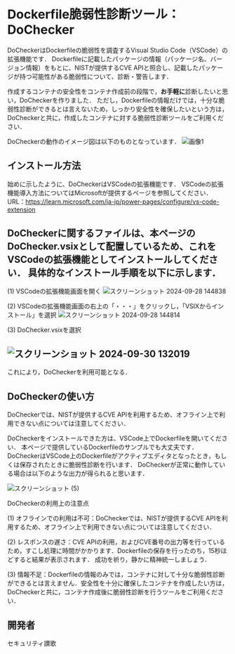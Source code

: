 # Dockerfile脆弱性診断ツール：DoChecker
DoCheckerはDockerfileの脆弱性を調査するVisual Studio Code（VSCode）の拡張機能です．
Dockerfileに記載したパッケージの情報（パッケージ名、バージョン情報）をもとに、NISTが提供するCVE APIと照合し、記載したパッケージが持つ可能性がある脆弱性について、診断・警告します．

作成するコンテナの安全性をコンテナ作成前の段階で，**お手軽に**診断したいと思い，DoCheckerを作りました．
ただし，Dockerfileの情報だけでは，十分な脆弱性診断ができるとは言えないため，しっかり安全性を確保したいという方は，DoCheckerと共に，作成したコンテナに対する脆弱性診断ツールをご利用ください．

DoCheckerの動作のイメージ図は以下のものとなっています．
![画像1](https://github.com/user-attachments/assets/4bcd1da8-b484-43b7-9d9e-cd4b730f0d73)

## インストール方法
始めに示したように、DoCheckerはVSCodeの拡張機能です．
VSCodeの拡張機能導入方法についてはMicrosoftが提供するページを参照してください．
URL：https://learn.microsoft.com/ja-jp/power-pages/configure/vs-code-extension

DoCheckerに関するファイルは、本ページのDoChecker.vsixとして配置しているため、これをVSCodeの拡張機能としてインストールしてください．
具体的なインストール手順を以下に示します．
---
(1) VSCodeの拡張機能画面を開く
![スクリーンショット 2024-09-28 144838](https://github.com/user-attachments/assets/9126c548-480b-4d8c-9f12-14f99ccbae32)


(2) VSCodeの拡張機能画面の右上の「・・・」をクリックし，「VSIXからインストール」を選択
![スクリーンショット 2024-09-28 144814](https://github.com/user-attachments/assets/cbe46821-f5b3-4861-989c-5ad9c18ad62f)

(3) DoChecker.vsixを選択

![スクリーンショット 2024-09-30 132019](https://github.com/user-attachments/assets/b3510a87-74f6-43bf-abd3-ac98642ff6d0)
---

これにより，DoCheckerを利用可能となる．

## DoCheckerの使い方
DoCheckerでは、NISTが提供するCVE APIを利用するため、オフライン上で利用できない点については注意してください．

DoCheckerをインストールできた方は、VSCode上でDockerfileを開いてください．
本ページで提供しているDockerfileのサンプルでも大丈夫です．
DoCheckerはVSCode上のDockerfileがアクティブエディタとなったとき，もしくは保存されたときに脆弱性診断を行います．
DoCheckerが正常に動作している場合は以下のような出力が得られると思います．

![スクリーンショット (5)](https://github.com/user-attachments/assets/e689498b-4557-442c-9786-01368840652c)

DoCheckerの利用上の注意点

(1) オフラインでの利用は不可：DoCheckerでは、NISTが提供するCVE APIを利用するため、オフライン上で利用できない点については注意してください．

(2) レスポンスの遅さ：CVE APIの利用，およびCVE番号の出力等を行っているため，すこし処理に時間がかかります．Dockerfileの保存を行ったのち，15秒ほどすると結果が表示されます．
成功を祈り，静かに精神統一しましょう．

(3) 情報不足：Dockerfileの情報のみでは，コンテナに対して十分な脆弱性診断ができるとは言えません．安全性を十分に確保したコンテナを作成したい方は，DoCheckerと共に，コンテナ作成後に脆弱性診断を行うツールをご利用ください．

## 開発者
セキュリティ讃歌
